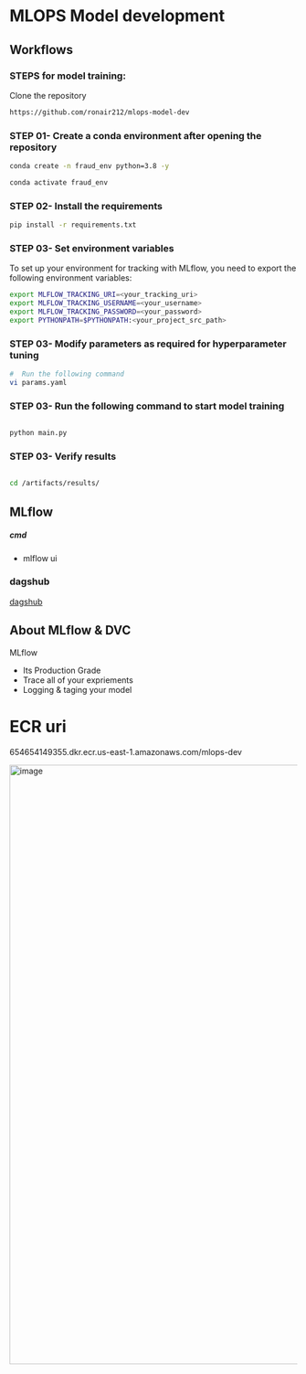 # MLOPS Model development


## Workflows

### STEPS for model training:

Clone the repository

```bash
https://github.com/ronair212/mlops-model-dev
```

### STEP 01- Create a conda environment after opening the repository

```bash
conda create -n fraud_env python=3.8 -y
```

```bash
conda activate fraud_env
```


### STEP 02- Install the requirements
```bash
pip install -r requirements.txt
```

### STEP 03- Set environment variables
To set up your environment for tracking with MLflow, you need to export the following environment variables:

```bash
export MLFLOW_TRACKING_URI=<your_tracking_uri>
export MLFLOW_TRACKING_USERNAME=<your_username>
export MLFLOW_TRACKING_PASSWORD=<your_password>
export PYTHONPATH=$PYTHONPATH:<your_project_src_path>
```

### STEP 03- Modify parameters as required for hyperparameter tuning

```bash
#  Run the following command
vi params.yaml
```


### STEP 03- Run the following command to start model training

```bash

python main.py
```


### STEP 03- Verify results 

```bash

cd /artifacts/results/
```





## MLflow



##### cmd
- mlflow ui

### dagshub
[dagshub](https://dagshub.com/)


## About MLflow & DVC

MLflow

 - Its Production Grade
 - Trace all of your expriements
 - Logging & taging your model





# ECR uri 
654654149355.dkr.ecr.us-east-1.amazonaws.com/mlops-dev




<img width="1049" alt="image" src="https://github.com/ronair212/mlops-model-dev/assets/20738263/a4d905b4-7cbf-4b47-a88f-48c9556f3682">
